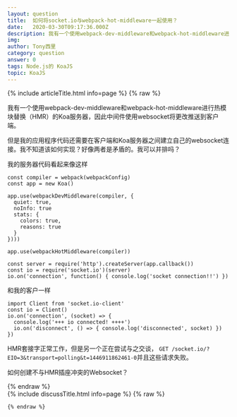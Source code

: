 ```yaml
---
layout: question
title:  如何将socket.io与webpack-hot-middleware一起使用？
date:   2020-03-30T09:17:36.000Z
description: 我有一个使用webpack-dev-middleware和webpack-hot-middleware进行热模块替换（HMR）的Koa服务器，因此中间件使...
img: 
author: Tony西里
category: question
answer: 0
tags: Node.js的 KoaJS
topic: KoaJS
---
```

<div class="article-root">
  <div class="article">
    {% include articleTitle.html info=page %}
    {% raw %}
    <div class="article-content"><p><font style="vertical-align: inherit;"><font style="vertical-align: inherit;">我有一个使用webpack-dev-middleware和webpack-hot-middleware进行热模块替换（HMR）的Koa服务器，因此中间件使用websocket将更改推送到客户端。</font></font></p>

<p><font style="vertical-align: inherit;"><font style="vertical-align: inherit;">但是我的应用程序代码还需要在客户端和Koa服务器之间建立自己的websocket连接。</font><font style="vertical-align: inherit;">我不知道该如何实现？</font><font style="vertical-align: inherit;">好像两者是矛盾的。</font><font style="vertical-align: inherit;">我可以并排吗？</font></font></p>

<p><font style="vertical-align: inherit;"><font style="vertical-align: inherit;">我的服务器代码看起来像这样</font></font></p>

<pre><code>const compiler = webpack(webpackConfig)<font></font>
const app = new Koa()<font></font>
<font></font>
app.use(webpackDevMiddleware(compiler, {<font></font>
  quiet: true,<font></font>
  noInfo: true<font></font>
  stats: {<font></font>
    colors: true,<font></font>
    reasons: true<font></font>
  }<font></font>
})))<font></font>
<font></font>
app.use(webpackHotMiddleware(compiler))<font></font>
<font></font>
const server = require('http').createServer(app.callback())<font></font>
const io = require('socket.io')(server)<font></font>
io.on('connection', function() { console.log('socket connection!!') })<font></font>
</code></pre>

<p><font style="vertical-align: inherit;"><font style="vertical-align: inherit;">和我的客户一样</font></font></p>

<pre><code>import Client from 'socket.io-client'<font></font>
const io = Client()<font></font>
io.on('connection', (socket) =&gt; {<font></font>
  console.log('+++ io connected! ++++')<font></font>
  io.on('disconnect', () =&gt; { console.log('disconnected', socket) })<font></font>
})<font></font>
</code></pre>

<p><font style="vertical-align: inherit;"><font style="vertical-align: inherit;">HMR套接字正常工作，但是另一个正在尝试与之交谈， 
 </font></font><code>GET /socket.io/?EIO=3&amp;transport=polling&amp;t=1446911862461-0</code><font style="vertical-align: inherit;"><font style="vertical-align: inherit;">并且这些请求失败。</font></font></p>

<p><font style="vertical-align: inherit;"><font style="vertical-align: inherit;">如何创建不与HMR插座冲突的Websocket？</font></font></p></div>
    {% endraw %}
  </div>

  <div class="discuss-wrapper">
    {% include discussTitle.html info=page %}
    {% raw %}
    
    {% endraw %}
  </div>
<div>
